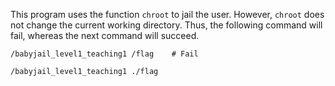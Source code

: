 This program uses the function `chroot` to jail the user.
However, `chroot` does not change the current working directory.
Thus, the following command will fail, whereas the next command will succeed.
```
/babyjail_level1_teaching1 /flag    # Fail
```

```
/babyjail_level1_teaching1 ./flag
```